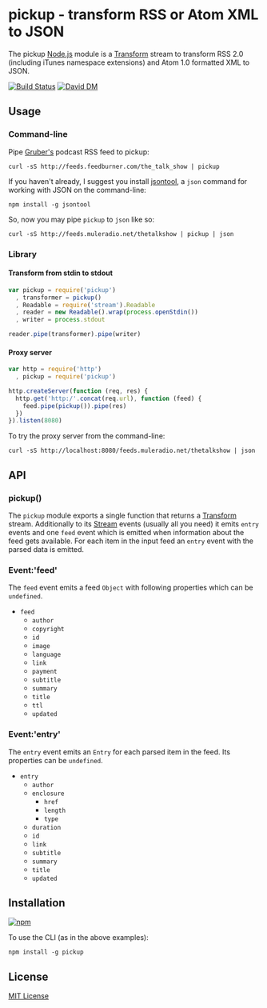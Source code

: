# pickup - transform RSS or Atom XML to JSON 

The pickup [Node.js](http://nodejs.org/) module is a [Transform](http://nodejs.org/api/stream.html#stream_class_stream_transform) stream to transform RSS 2.0 (including iTunes namespace extensions) and Atom 1.0 formatted XML to JSON.

[![Build Status](https://secure.travis-ci.org/michaelnisi/pickup.png)](http://travis-ci.org/michaelnisi/pickup) [![David DM](https://david-dm.org/michaelnisi/pickup.png)](http://david-dm.org/michaelnisi/pickup)

## Usage

### Command-line

Pipe [Gruber's](http://daringfireball.net/) podcast RSS feed to pickup:
```
curl -sS http://feeds.feedburner.com/the_talk_show | pickup
```
If you haven't already, I suggest you install [jsontool](https://github.com/trentm/json), a `json` command for working with JSON on the command-line:
```
npm install -g jsontool
```
So, now you may pipe `pickup` to `json` like so:
```
curl -sS http://feeds.muleradio.net/thetalkshow | pickup | json
```
### Library

#### Transform from stdin to stdout
```js
var pickup = require('pickup')
  , transformer = pickup()
  , Readable = require('stream').Readable
  , reader = new Readable().wrap(process.openStdin())
  , writer = process.stdout

reader.pipe(transformer).pipe(writer)
```
#### Proxy server
```js
var http = require('http')
  , pickup = require('pickup')

http.createServer(function (req, res) {
  http.get('http:/'.concat(req.url), function (feed) {
    feed.pipe(pickup()).pipe(res)
  })
}).listen(8080)
```
To try the proxy server from the command-line:
```
curl -sS http://localhost:8080/feeds.muleradio.net/thetalkshow | json
```
## API

### pickup()

The `pickup` module exports a single function that returns a [Transform](http://nodejs.org/api/stream.html#stream_class_stream_transform) stream. Additionally to its [Stream](http://nodejs.org/api/stream.html) events (usually all you need) it emits `entry` events and one `feed` event which is emitted when information about the feed gets available. For each item in the input feed an `entry` event with the parsed data is emitted.

### Event:'feed'

The `feed` event emits a feed `Object` with following properties which can be `undefined`.

- `feed`
    - `author`
    - `copyright`
    - `id`
    - `image`
    - `language`
    - `link`
    - `payment`
    - `subtitle`
    - `summary` 
    - `title`
    - `ttl`
    - `updated`

### Event:'entry'

The `entry` event emits an `Entry` for each parsed item in the feed. Its properties can be `undefined`.

- `entry`
    - `author`
    - `enclosure`
        - `href`
        - `length`
        - `type`
    - `duration`
    - `id`
    - `link`
    - `subtitle`
    - `summary`
    - `title`
    - `updated`

## Installation

[![npm](https://nodei.co/npm/pickup.png?compact=true)](https://npmjs.org/package/pickup) 

To use the CLI (as in the above examples):
```
npm install -g pickup
```
## License

[MIT License](https://raw.github.com/michaelnisi/pickup/master/LICENSE)
